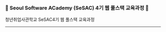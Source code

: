 <img style="height:15px;" src="https://img.shields.io/badge/HTML5-E34F26?style=flat-square&logo=HTML5&logoColor=white"/> 
<img style="height:15px;" src="https://img.shields.io/badge/CSS3-1572B6?style=flat-square&logo=CSS3&logoColor=white"/> 
<img style="height:15px;" src="https://img.shields.io/badge/JavaScript-F7DF1E?style=flat-square&logo=JavaScript&logoColor=black"/> 
<img style="height:15px;" src="https://img.shields.io/badge/jQuery-0769AD?style=flat-square&logo=jQuery&logoColor=white"/> 
<img style="height:15px;" src="https://img.shields.io/badge/JSON-000000?style=flat-square&logo=JSON&logoColor=white"/> 
<img style="height:15px;" src="https://img.shields.io/badge/Bootstrap-7952B3?style=flat-square&logo=Bootstrap&logoColor=white"/> 
<img style="height:15px;" src="https://img.shields.io/badge/React-61DAFB?style=flat-square&logo=React&logoColor=black"/> 
<img style="height:15px;" src="https://img.shields.io/badge/Node.js-339933?style=flat-square&logo=Node.js&logoColor=white"/> 
<img style="height:15px;" src="https://img.shields.io/badge/MySQL-4479A1?style=flat-square&logo=MySQL&logoColor=white"/> 
<img style="height:15px;" src="https://img.shields.io/badge/NCP-03C75A?style=flat-square&logo=Naver&logoColor=white"/>  
<img style="height:15px;" src="https://img.shields.io/badge/VS code-007ACC?style=flat-square&logo=Visual Studio Code&logoColor=white"/> 
<img style="height:15px;" src="https://img.shields.io/badge/Notion-000000?style=flat-square&logo=Notion&logoColor=white"/>
<img style="height:15px;" src="https://img.shields.io/badge/Slack-4A154B?style=flat-square&logo=Slack&logoColor=white"/>
</p>

### 🌱 Seoul Software ACademy (SeSAC) 4기 웹 풀스택 교육과정 🌱
청년취업사관학교 SeSAC4기 웹 풀스택 교육과정
<hr/>
